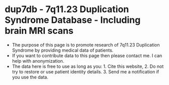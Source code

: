 # dup7db - 7q11.23 Duplication Syndrome Database - Including brain MRI scans

- The purpose of this page is to promote research of 7q11.23 Duplication Syndrome by providing medical data of patients. 
- If you want to contribute data to this page then please contact me. I can help with anonymization. 
- The data here is free to use as long as you: 1. Cite this website, 2. Do not try to restore or use patient identity details. 3. Send me a notification if you use the data.


